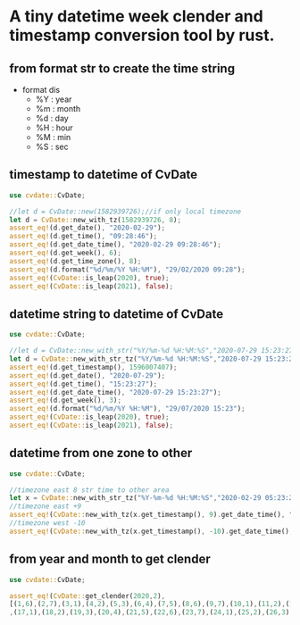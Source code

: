 # A tiny datetime  week clender and timestamp conversion tool by rust.

## from format str to create the time string
- format dis
   - %Y : year
   - %m : month
   - %d : day
   - %H : hour
   - %M : min
   - %S : sec

## timestamp to datetime of CvDate
```rust
use cvdate::CvDate;

//let d = CvDate::new(1582939726);//if only local timezone
let d = CvDate::new_with_tz(1582939726, 8);
assert_eq!(d.get_date(), "2020-02-29");
assert_eq!(d.get_time(), "09:28:46");
assert_eq!(d.get_date_time(), "2020-02-29 09:28:46");
assert_eq!(d.get_week(), 6);
assert_eq!(d.get_time_zone(), 8);
assert_eq!(d.format("%d/%m/%Y %H:%M"), "29/02/2020 09:28");
assert_eq!(CvDate::is_leap(2020), true);
assert_eq!(CvDate::is_leap(2021), false);
```

## datetime string to datetime of CvDate
```rust
use cvdate::CvDate;

//let d = CvDate::new_with_str("%Y/%m-%d %H:%M:%S","2020-07-29 15:23:27");//if only local timezone
let d = CvDate::new_with_str_tz("%Y/%m-%d %H:%M:%S","2020-07-29 15:23:27", 8);
assert_eq!(d.get_timestamp(), 1596007407);
assert_eq!(d.get_date(), "2020-07-29");
assert_eq!(d.get_time(), "15:23:27");
assert_eq!(d.get_date_time(), "2020-07-29 15:23:27");
assert_eq!(d.get_week(), 3);
assert_eq!(d.format("%d/%m/%Y %H:%M"), "29/07/2020 15:23");
assert_eq!(CvDate::is_leap(2020), true);
assert_eq!(CvDate::is_leap(2021), false);
```
## datetime from one zone to other
```rust
use cvdate::CvDate;

//timezone east 8 str time to other area
let x = CvDate::new_with_str_tz("%Y-%m-%d %H:%M:%S","2020-02-29 05:23:27", 8);
//timezone east +9
assert_eq!(CvDate::new_with_tz(x.get_timestamp(), 9).get_date_time(), "2020-02-29 06:23:27");
//timezone west -10
assert_eq!(CvDate::new_with_tz(x.get_timestamp(), -10).get_date_time(), "2020-02-28 11:23:27");
```
## from year and month to get clender
```rust
use cvdate::CvDate;

assert_eq!(CvDate::get_clender(2020,2),
[(1,6),(2,7),(3,1),(4,2),(5,3),(6,4),(7,5),(8,6),(9,7),(10,1),(11,2),(12,3),(13,4),(14,5),(15,6),(16,7)
,(17,1),(18,2),(19,3),(20,4),(21,5),(22,6),(23,7),(24,1),(25,2),(26,3),(27,4),(28,5),(29,6)]);
```
